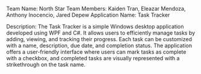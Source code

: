 Team Name: North Star
Team Members: Kaiden Tran, Eleazar Mendoza, Anthony Inocencio, Jared Depew
Application Name: Task Tracker

Description:
The Task Tracker is a simple Windows desktop application developed using WPF and C#. It allows users to efficiently manage tasks by adding, viewing, and tracking their progress. Each task can be customized with a name, description, due date, and completion status. The application offers a user-friendly interface where users can mark tasks as complete with a checkbox, and completed tasks are visually represented with a strikethrough on the task name.
